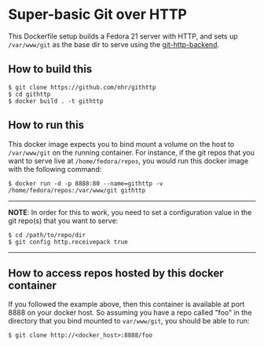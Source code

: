 # Super-basic Git over HTTP

This Dockerfile setup builds a Fedora 21 server with HTTP, and sets up `/var/www/git` as the base dir to serve using the [git-http-backend](http://git-scm.com/docs/git-http-backend).

## How to build this

    $ git clone https://github.com/nhr/githttp
    $ cd githttp
    $ docker build . -t githttp

## How to run this
This docker image expects you to bind mount a volume on the host to `/var/www/git` on the running container. For instance, if the git repos that you want to serve live at `/home/fedora/repos`, you would run this docker image with the following command:

    $ docker run -d -p 8888:80 --name=githttp -v /home/fedora/repos:/var/www/git githttp

- - -

**NOTE**: In order for this to work, you need to set a configuration value in the git repo(s) that you want to serve:

    $ cd /path/to/repo/dir
    $ git config http.receivepack true

- - -

## How to access repos hosted by this docker container
If you followed the example above, then this container is available at port 8888 on your docker host. So assuming you have a repo called "foo" in the directory that you bind mounted to `var/www/git`, you should be able to run:

    $ git clone http://<docker_host>:8888/foo

